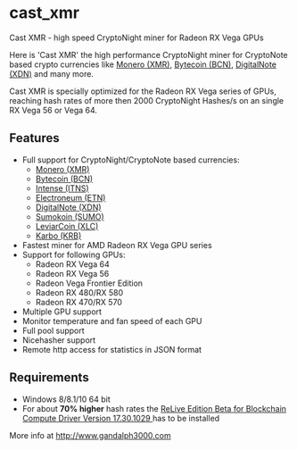 # cast_xmr

Cast XMR - high speed CryptoNight miner for Radeon RX Vega GPUs

Here is 'Cast XMR' the high performance CryptoNight miner for CryptoNote based crypto currencies like [Monero (XMR)](https://getmonero.org/), [Bytecoin (BCN)](https://bytecoin.org), [DigitalNote (XDN)](http://digitalnote.org) and many more. 

Cast XMR is specially optimized for the Radeon RX Vega series of GPUs, reaching hash rates of more then 2000 CryptoNight Hashes/s on an single RX Vega 56 or Vega 64.


## Features

- Full support for CryptoNight/CryptoNote based currencies:
	- [Monero (XMR)](https://getmonero.org)
	- [Bytecoin (BCN)](https://bytecoin.org)
	- [Intense (ITNS)](https://intensecoin.com)
	- [Electroneum (ETN)](https://electroneum.com)
	- [DigitalNote (XDN)](http://digitalnote.org)
	- [Sumokoin (SUMO)](https://www.sumokoin.org)
	- [LeviarCoin (XLC)](https://leviarcoin.org)
	- [Karbo (KRB)](https://karbo.io)
- Fastest miner for AMD Radeon RX Vega GPU series
- Support for following GPUs:
	- Radeon RX Vega 64 
	- Radeon RX Vega 56
	- Radeon Vega Frontier Edition
	- Radeon RX 480/RX 580 
	- Radeon RX 470/RX 570 
- Multiple GPU support
- Monitor temperature and fan speed of each GPU
- Full pool support
- Nicehasher support
- Remote http access for statistics in JSON format 

## Requirements

- Windows 8/8.1/10 64 bit
- For about **70% higher** hash rates the [ReLive Edition Beta for Blockchain Compute Driver Version 17.30.1029 ](http://support.amd.com/en-us/kb-articles/Pages/Radeon-Software-Crimson-ReLive-Edition-Beta-for-Blockchain-Compute-Release-Notes.aspx) has to be installed


More info at http://www.gandalph3000.com

